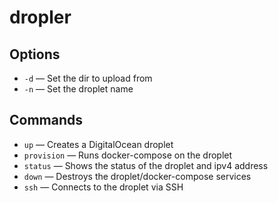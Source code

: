 # dropler

## Options
- `-d` — Set the dir to upload from
- `-n` — Set the droplet name

## Commands
- `up` — Creates a DigitalOcean droplet
- `provision` — Runs docker-compose on the droplet
- `status` — Shows the status of the droplet and ipv4 address
- `down` — Destroys the droplet/docker-compose services
- `ssh` — Connects to the droplet via SSH
